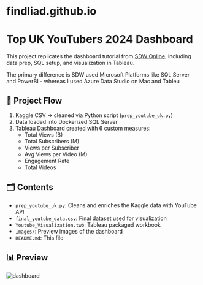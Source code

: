 # findliad.github.io

# Top UK YouTubers 2024 Dashboard

This project replicates the dashboard tutorial from [SDW Online](https://sdw-online.github.io/top_uk_youtubers_2024/), including data prep, SQL setup, and visualization in Tableau.

The primary difference is SDW used Microsoft Platforms like SQL Server and PowerBI - whereas I used Azure Data Studio on Mac and Tableu

## 🧠 Project Flow
1. Kaggle CSV → cleaned via Python script (`prep_youtube_uk.py`)
2. Data loaded into Dockerized SQL Server
3. Tableau Dashboard created with 6 custom measures:
   - Total Views (B)
   - Total Subscribers (M)
   - Views per Subscriber
   - Avg Views per Video (M)
   - Engagement Rate
   - Total Videos

## 🗂️ Contents
- `prep_youtube_uk.py`: Cleans and enriches the Kaggle data with YouTube API
- `final_youtube_data.csv`: Final dataset used for visualization
- `Youtube_Visualization.twb`: Tableau packaged workbook
- `Images/`: Preview images of the dashboard
- `README.md`: This file

## 📊 Preview
![dashboard](Images/dashboard_complete.png)
